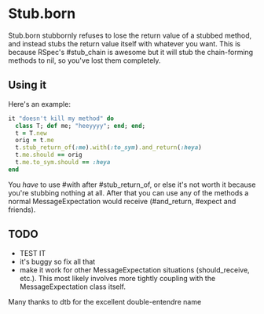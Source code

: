 Stub.born
==========

Stub.born stubbornly refuses to lose the return value of a stubbed
method, and instead stubs the return value itself with whatever you
want. This is because RSpec's #stub_chain
is awesome but it will stub the chain-forming methods to nil, so you've
lost them completely.

Using it
--------

Here's an example:

``` ruby
it "doesn't kill my method" do
  class T; def me; "heeyyyy"; end; end;
  t = T.new
  orig = t.me
  t.stub_return_of(:me).with(:to_sym).and_return(:heya)
  t.me.should == orig
  t.me.to_sym.should == :heya
end
```

You *have* to use #with after #stub_return_of, or else it's not worth it
because you're stubbing nothing at all. After that you can use any of
the methods a normal MessageExpectation would receive (#and_return, #expect and friends).

TODO
----

* TEST IT
* it's buggy so fix all that
* make it work for other MessageExpectation situations (should_receive,
  etc.). This most likely involves more tightly coupling with the
  MessageExpectation class itself.

Many thanks to dtb for the excellent double-entendre name

